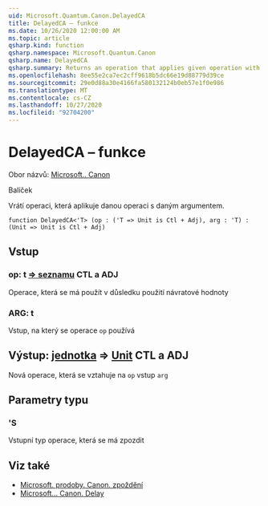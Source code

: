 ```yaml
---
uid: Microsoft.Quantum.Canon.DelayedCA
title: DelayedCA – funkce
ms.date: 10/26/2020 12:00:00 AM
ms.topic: article
qsharp.kind: function
qsharp.namespace: Microsoft.Quantum.Canon
qsharp.name: DelayedCA
qsharp.summary: Returns an operation that applies given operation with given argument.
ms.openlocfilehash: 8ee55e2ca7ec2cff9618b5dc66e19d88779d39ce
ms.sourcegitcommit: 29e0d88a30e4166fa580132124b0eb57e1f0e986
ms.translationtype: MT
ms.contentlocale: cs-CZ
ms.lasthandoff: 10/27/2020
ms.locfileid: "92704200"
---
```

# <a name="delayedca-function"></a>DelayedCA – funkce

Obor názvů: [Microsoft.. Canon](xref:Microsoft.Quantum.Canon)

Balíček [](https://nuget.org/packages/)


Vrátí operaci, která aplikuje danou operaci s daným argumentem.

```qsharp
function DelayedCA<'T> (op : ('T => Unit is Ctl + Adj), arg : 'T) : (Unit => Unit is Ctl + Adj)
```


## <a name="input"></a>Vstup

### <a name="op--t--unit-ctl--adj"></a>op: t [=> seznamu](xref:microsoft.quantum.lang-ref.unit) CTL a ADJ

Operace, která se má použít v důsledku použití návratové hodnoty


### <a name="arg--t"></a>ARG: t

Vstup, na který se operace `op` používá



## <a name="output--unit--unit-ctl--adj"></a>Výstup: [jednotka](xref:microsoft.quantum.lang-ref.unit) => [Unit](xref:microsoft.quantum.lang-ref.unit) CTL a ADJ

Nová operace, která se vztahuje na `op` vstup `arg`

## <a name="type-parameters"></a>Parametry typu

### <a name="t"></a>'S

Vstupní typ operace, která se má zpozdit

## <a name="see-also"></a>Viz také

- [Microsoft. prodoby. Canon. zpoždění](xref:Microsoft.Quantum.Canon.Delayed)
- [Microsoft... Canon. Delay](xref:Microsoft.Quantum.Canon.Delay)